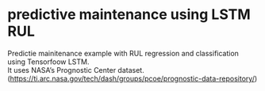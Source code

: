 # predictive maintenance using LSTM RUL

Predictie mainitenance example with RUL regression and classification using Tensorfoow LSTM.  
It uses NASA’s Prognostic Center dataset.(https://ti.arc.nasa.gov/tech/dash/groups/pcoe/prognostic-data-repository/)

